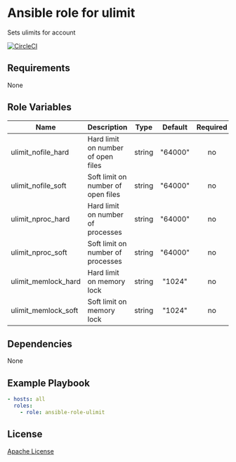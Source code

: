 Ansible role for ulimit
==================================

Sets ulimits for account

[![CircleCI](https://img.shields.io/circleci/build/github/mongodb-ansible-roles/ansible-role-ulimit/master?style=flat-square)](https://circleci.com/gh/mongodb-ansible-roles/ansible-role-ulimit)

Requirements
------------

None

Role Variables
--------------

| Name | Description | Type | Default | Required |
|------|-------------|:----:|:-------:|:--------:|
| ulimit\_nofile\_hard | Hard limit on number of open files | string | "64000" | no |
| ulimit\_nofile\_soft | Soft limit on number of open files | string | "64000" | no |
| ulimit\_nproc\_hard | Hard limit on number of processes | string | "64000" | no |
| ulimit\_nproc\_soft | Soft limit on number of processes | string | "64000" | no |
| ulimit\_memlock\_hard | Hard limit on memory lock | string | "1024" | no |
| ulimit\_memlock\_soft | Soft limit on memory lock | string | "1024" | no |

Dependencies
------------

None

Example Playbook
----------------

```yaml
- hosts: all
  roles:
    - role: ansible-role-ulimit
```

License
-------

[Apache License](LICENSE)

